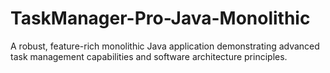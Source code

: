 # TaskManager-Pro-Java-Monolithic
 A robust, feature-rich monolithic Java application demonstrating advanced task management capabilities and software architecture principles.
